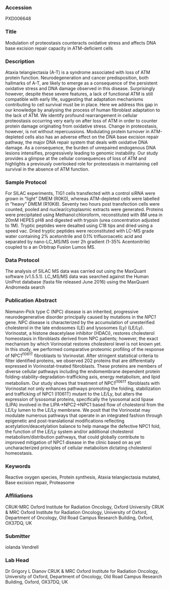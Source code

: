 ### Accession
PXD006648

### Title
Modulation of proteostasis counteracts oxidative stress and affects DNA base excision repair capacity in ATM-deficient cells

### Description
Ataxia telangiectasia (A-T) is a syndrome associated with loss of ATM protein function. Neurodegeneration and cancer predisposition, both hallmarks of A-T, are likely to emerge as a consequence of the persistent oxidative stress and DNA damage observed in this disease. Surprisingly however, despite these severe features, a lack of functional ATM is still compatible with early life, suggesting that adaptation mechanisms contributing to cell survival must be in place. Here we address this gap in our knowledge by analysing the process of human fibroblast adaptation to the lack of ATM. We identify profound rearrangement in cellular proteostasis occurring very early on after loss of ATM in order to counter protein damage originating from oxidative stress. Change in proteostasis, however, is not without repercussions. Modulating protein turnover in ATM-depleted cells also has an adverse effect on the DNA base excision repair pathway, the major DNA repair system that deals with oxidative DNA damage. As a consequence, the burden of unrepaired endogenous DNA lesions intensifies, progressively leading to genomic instability.  Our study provides a glimpse at the cellular consequences of loss of ATM and highlights a previously overlooked role for proteostasis in maintaining cell survival in the absence of ATM function.

### Sample Protocol
For SILAC experiments, TIG1 cells transfected with a control siRNA were grown in “light” DMEM (R0K0), whereas ATM-depleted cells were labelled in “heavy” DMEM (R10K8). Seventy two hours post transfection cells were counted, pooled and nuclear/cytoplasmic extracts were generated. Proteins were precipitated using Methanol:chloroform, reconstituted with 8M urea in 20mM HEPES pH8 and digested with trypsin (urea concentration adjusted to 1M). Tryptic peptides were desalted using C18 tips and dried using a speed vac. Dried tryptic peptides were reconstituted with LC-MS grade water containing 2% acetonitrile and 0.1% trifluoroacetic acid and separated by nano-LC_MS/MS over 2h gradient (1-35% Acentonitrile) coupled to a an Orbitrap Fusion Lumos MS.

### Data Protocol
The analysis of SILAC MS data was carried out using the MaxQuant software (v1.5.5.1).  LC_MS/MS data was searched against the Human UniProt database (fasta file released June 2016) using the MaxQuant Andromeda search

### Publication Abstract
Niemann-Pick type C (NPC) disease is an inherited, progressive neurodegenerative disorder principally caused by mutations in the <i>NPC1</i> gene. NPC disease is characterized by the accumulation of unesterified cholesterol in the late endosomes (LE) and lysosomes (Ly) (LE/Ly). Vorinostat, a histone deacetylase inhibitor (HDACi), restores cholesterol homeostasis in fibroblasts derived from NPC patients; however, the exact mechanism by which Vorinostat restores cholesterol level is not known yet. In this study, we performed comparative proteomic profiling of the response of NPC1<sup>I1061T</sup> fibroblasts to Vorinostat. After stringent statistical criteria to filter identified proteins, we observed 202 proteins that are differentially expressed in Vorinostat-treated fibroblasts. These proteins are members of diverse cellular pathways including the endomembrane dependent protein folding-stability-degradation-trafficking axis, energy metabolism, and lipid metabolism. Our study shows that treatment of NPC1<sup>I1061T</sup> fibroblasts with Vorinostat not only enhances pathways promoting the folding, stabilization and trafficking of NPC1 (I1061T) mutant to the LE/Ly, but alters the expression of lysosomal proteins, specifically the lysosomal acid lipase (LIPA) involved in the LIPA-&gt;NPC2-&gt;NPC1 based flow of cholesterol from the LE/Ly lumen to the LE/Ly membrane. We posit that the Vorinostat may modulate numerous pathways that operate in an integrated fashion through epigenetic and post-translational modifications reflecting acetylation/deacetylation balance to help manage the defective NPC1 fold, the function of the LE/Ly system and/or additional cholesterol metabolism/distribution pathways, that could globally contribute to improved mitigation of NPC1 disease in the clinic based on as yet uncharacterized principles of cellular metabolism dictating cholesterol homeostasis.

### Keywords
Reactive oxygen species, Protein synthesis, Ataxia telangiectasia mutated, Base excision repair, Proteasome

### Affiliations
CRUK-MRC Oxford Institute for Radiation Oncology, Oxford University
CRUK & MRC Oxford Institute for Radiation Oncology, University of Oxford, Department of Oncology, Old Road Campus Research Building, Oxford, OX37DQ, UK

### Submitter
iolanda Vendrell

### Lab Head
Dr Grigory L Dianov
CRUK & MRC Oxford Institute for Radiation Oncology, University of Oxford, Department of Oncology, Old Road Campus Research Building, Oxford, OX37DQ, UK


